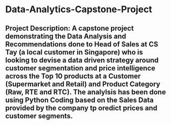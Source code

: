 # Data-Analytics-Capstone-Project
## Project Description: A capstone project demonstrating the Data Analysis and Recommendations done to Head of Sales at CS Tay (a local customer in Singapore) who is looking to devise a data driven strategy around customer segmentation and price intelligence across the Top 10 products at a Customer (Supermarket and Retail) and Product Category (Raw, RTE and RTC).  The analylsis has been done using Python Coding based on the Sales Data provided by the company tp oredict prices and customer segments.
